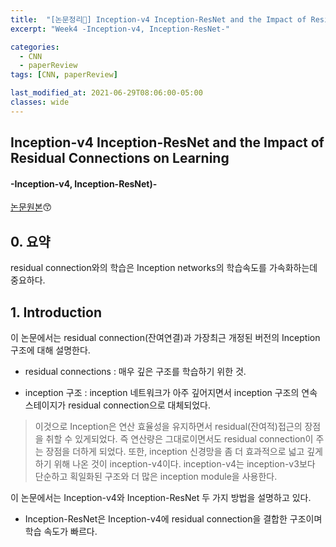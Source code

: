 ```yaml
---
title:  "[논문정리📃] Inception-v4 Inception-ResNet and the Impact of Residual Connections on Learning"
excerpt: "Week4 -Inception-v4, Inception-ResNet-"

categories:
  - CNN
  - paperReview
tags: [CNN, paperReview]

last_modified_at: 2021-06-29T08:06:00-05:00
classes: wide
---
```


## Inception-v4 Inception-ResNet and the Impact of Residual Connections on Learning
#### -Inception-v4, Inception-ResNet)-

[논문원본](https://arxiv.org/abs/1602.07261)😙


## 0. 요약

residual connection와의 학습은 Inception networks의 학습속도를 가속화하는데 중요하다. 

## 1. Introduction

이 논문에서는 residual connection(잔여연결)과 가장최근 개정된 버전의 Inception구조에 대해 설명한다.

- residual connections : 매우 깊은 구조를 학습하기 위한 것.

- inception 구조 : inception 네트워크가 아주 깊어지면서 inception 구조의 연속 스테이지가 residual connection으로 대체되었다. 
> 이것으로 Inception은 연산 효율성을 유지하면서 residual(잔여적)접근의 장점을 취할 수 있게되었다. 즉 연산량은 그대로이면서도 residual connection이 주는 장점을 더하게 되었다.
> 또한, inception 신경망을 좀 더 효과적으로 넓고 깊게 하기 위해 나온 것이 inception-v4이다. inception-v4는 inception-v3보다 단순하고 획일화된 구조와 더 많은 inception module을 사용한다. 


이 논문에서는 Inception-v4와 Inception-ResNet 두 가지 방법을 설명하고 있다. 

- Inception-ResNet은 Inception-v4에 residual connection을 결합한 구조이며 학습 속도가 빠르다.

